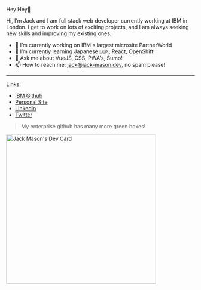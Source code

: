 Hey Hey👋

Hi, I’m Jack and I am full stack web developer currently working at IBM in London.
I get to work on lots of exciting projects, and I am always seeking new skills and improving my existing ones.

- 🔭 I’m currently working on IBM's largest microsite PartnerWorld
- 🌱 I’m currently learning Japanese 🇯🇵, React, OpenShift!
- 💬 Ask me about VueJS, CSS, PWA's, Sumo!
- 📫 How to reach me: jack@jack-mason.dev, no spam please!

---

Links:
- [IBM Github](https://github.ibm.com/Jack-Mason1)
- [Personal Site](https://jack-mason.dev/)
- [LinkedIn](https://www.linkedin.com/in/jack-mason-developer/)
- [Twitter](https://twitter.com/mrsideshowjack)


> My enterprise github has many more green boxes! 

<a href="https://app.daily.dev/jack_mason_dev"><img src="https://api.daily.dev/devcards/2ae695c176db4f1fae7e28941b3ac5bc.png?r=9cg" width="400" alt="Jack Mason's Dev Card"/></a>
